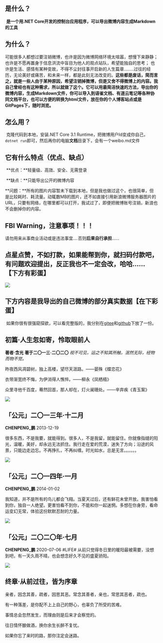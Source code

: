 ## 是什么？

​	**是一个用.NET Core开发的控制台应用程序，可以导出微博内容生成Markdown的工具**



## 为什么？

​	可能很多人都想过要注销微博，也许是因为微博网络环境太喧嚣，想慢下来静静；也许是不愿再置身于信息洪流中盲目为他人的观点站队，希望能独自的思考； 也许是生活、感情有某种变故，不得不尘封往事开启新的人生篇章........过往的经历，无论美好或痛苦，和未来一样，都是此刻无法改变的。**这些都是废话，简而言之，就是一些人由于某种原因，希望注销掉微博，但是又舍不得微博上的内容。我自己曾经也有这种需求，所以就做了这个。它可以用最简洁快速的方法，导出你的微博内容，生成Markdown文件，你可以导入到语雀文档、有道云笔记等各种协同文档平台，也可以方便的转换为html文件，放在你的个人博客站点或是GitPages下，随时浏览。**



## 怎么用？

​	克隆代码到本地，安装.NET Core 3.1 Runtime，把微博用户Id变成你自己，`dotnet run`即可，然后再你的电脑**文档**目录下，会有一个weibo.md文件



## 它有什么特点（优点、缺点）

​	**优点：**轻量级、高效、安全、无需登录

​	**缺点：**只能导出公开的微博内容

​	**问题：**所有的图片内容暂未下载到本地，但是我也做过这个，也很简单，但是比较耗时、耗流量。动辄数MB的图片，还不如直接引用新浪微博服务器图片的URL，只要有网络，在哪里都可以打开，我试过了，即便把微博账号注销，新浪也不会删掉你的内容。



## FBI Warning，注意事项！！！

​	请勿用来从事商业活动或是违法事宜....否则**后果自行承担**......



## 点星点赞，不如打款，如果能帮到你，就扫码付款吧，有问题欢迎提出，反正我也不一定会改，哈哈......【下方有彩蛋】



![](https://uchiha-peng.gitee.io/img/alipay.jpg)



## 下方内容是我导出的自己微博的部分真实数据【在下彩蛋】

​	如果你很有很强窥探欲，可以看完整版的，我分别在[gitee](https://uchiha-peng.gitee.io/)和[github](https://uchiha-peng.github.io/)下放了一份。



## 初篇·人生忽如寄，怜取眼前人

**著者·含光**  	**著于二〇一三·二〇二〇**  	*视不可见，运之不知其所触，泯然无际，经物而物不觉。*



昨夜西风凋碧树，独上高楼，望尽天涯路。——晏殊《蝶恋花》

衣带渐宽终不悔，为伊消得人憔悴。——柳永《凤栖梧》

众里寻他千百度，蓦然回首，那人却在，灯火阑珊处。——辛弃疾《青玉案》



![](https://uchiha-peng.gitee.io/img/0.jpg)













## 「公元」二〇一三年·十二月
**CHENPENG_鹏**   2013-12-19

很多东西，不是我要，就能得到。很多人，不是我留，就能留住。你就像指缝的阳光，温暖，美好，却永远无法抓住。我行走在爱的荒漠，迷失了方向；沿途的风景，只能边走边忘。不再挣扎，不再纠缠。时光如水，总是无言。。。。。。 


![](https://uchiha-peng.gitee.io/img/1.jpg)













## 「公元」二〇一四年·一月
**CHENPENG_鹏**   2014-01-02

我知道，并不是所有的鸟儿都会飞翔。当夏天过后，还有鲜花未曾开放。我害怕看到你，独自一人绝望。更害怕看不到你，不能和你一起迷惘。多想在你身旁，看命运变幻无常，体验这份默默忍耐的力量。 ​​​


![](https://uchiha-peng.gitee.io/img/3.jpg)











## 「公元」二〇二〇年·七月
**CHENPENG_鹏**   2020-07-06
#LIFE# 从前只觉得冬日里的暖阳最被需要，没想到吧，有一天久雨不晴，也会想念好久不见的盛夏骄阳。 ​​​


![](https://uchiha-peng.gitee.io/img/2782.jpg)





## 终章·从前过往，皆为序章
亲者，因念其善，疏者，因思其恶。常念其善者，亲也，常思其恶者，疏也。

有一种落差，是你配不上上自己的野心，也辜负了所受的苦难。

事情总会忽然发生，而理由则是后来才会察觉的。

往日情怀酿做酒，换你余生长醉不复忧。

如果你忘了来时的路，那你注定会迷路。